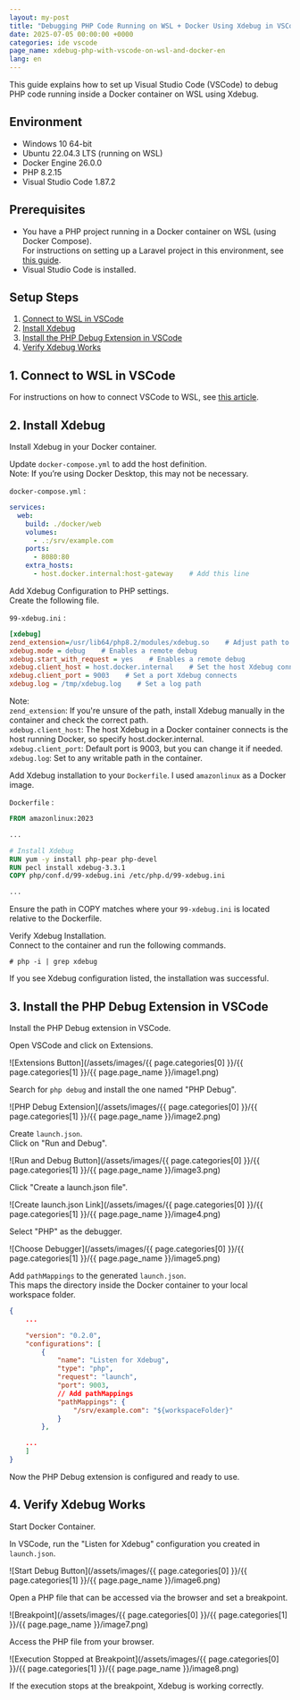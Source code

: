 ```yaml
---
layout: my-post
title: "Debugging PHP Code Running on WSL + Docker Using Xdebug in VSCode"
date: 2025-07-05 00:00:00 +0000
categories: ide vscode
page_name: xdebug-php-with-vscode-on-wsl-and-docker-en
lang: en
---
```


This guide explains how to set up Visual Studio Code (VSCode) to debug PHP code running inside a Docker container on WSL using Xdebug.

## Environment
- Windows 10 64-bit
- Ubuntu 22.04.3 LTS (running on WSL)
- Docker Engine 26.0.0
- PHP 8.2.15
- Visual Studio Code 1.87.2

## Prerequisites
- You have a PHP project running in a Docker container on WSL (using Docker Compose).  
For instructions on setting up a Laravel project in this environment, see [this guide](/web-application-framework/laravel/running-laravel-project-on-nginx-en).
- Visual Studio Code is installed.

## Setup Steps
1. [Connect to WSL in VSCode](#1-connect-to-wsl-in-vscode)
2. [Install Xdebug](#2-install-xdebug)
3. [Install the PHP Debug Extension in VSCode](#3-install-the-php-debug-extension-in-vscode)
4. [Verify Xdebug Works](#4-verify-xdebug-works)

## 1. Connect to WSL in VSCode
For instructions on how to connect VSCode to WSL, see [this article](/ide/vscode/connecting-to-wsl-with-vscode-en).

## 2. Install Xdebug
Install Xdebug in your Docker container.

Update `docker-compose.yml` to add the host definition.  
Note: If you’re using Docker Desktop, this may not be necessary.

`docker-compose.yml` :
```yml
services:
  web:
    build: ./docker/web
    volumes:
      - .:/srv/example.com
    ports:
      - 8080:80
    extra_hosts:
      - host.docker.internal:host-gateway    # Add this line
```

Add Xdebug Configuration to PHP settings.  
Create the following file. 

`99-xdebug.ini` : 
```ini
[xdebug]
zend_extension=/usr/lib64/php8.2/modules/xdebug.so    # Adjust path to actual .so file
xdebug.mode = debug    # Enables a remote debug
xdebug.start_with_request = yes    # Enables a remote debug
xdebug.client_host = host.docker.internal    # Set the host Xdebug connects
xdebug.client_port = 9003    # Set a port Xdebug connects
xdebug.log = /tmp/xdebug.log    # Set a log path
```

Note:  
`zend_extension`: If you're unsure of the path, install Xdebug manually in the container and check the correct path.  
`xdebug.client_host`: The host Xdebug in a Docker container connects is the host running Docker, so specify host.docker.internal.   
`xdebug.client_port`: Default port is 9003, but you can change it if needed.  
`xdebug.log`: Set to any writable path in the container.

Add Xdebug installation to your `Dockerfile`.
I used `amazonlinux` as a Docker image. 

`Dockerfile` :
```dockerfile
FROM amazonlinux:2023

...

# Install Xdebug
RUN yum -y install php-pear php-devel
RUN pecl install xdebug-3.3.1
COPY php/conf.d/99-xdebug.ini /etc/php.d/99-xdebug.ini

...
```

Ensure the path in COPY matches where your `99-xdebug.ini` is located relative to the Dockerfile.

Verify Xdebug Installation.  
Connect to the container and run the following commands.

```
# php -i | grep xdebug
```

If you see Xdebug configuration listed, the installation was successful.

## 3. Install the PHP Debug Extension in VSCode
Install the PHP Debug extension in VSCode.

Open VSCode and click on Extensions.

![Extensions Button](/assets/images/{{ page.categories[0] }}/{{ page.categories[1] }}/{{ page.page_name }}/image1.png)

Search for `php debug` and install the one named "PHP Debug".

![PHP Debug Extension](/assets/images/{{ page.categories[0] }}/{{ page.categories[1] }}/{{ page.page_name }}/image2.png)

Create `launch.json`.  
Click on "Run and Debug".

![Run and Debug Button](/assets/images/{{ page.categories[0] }}/{{ page.categories[1] }}/{{ page.page_name }}/image3.png)

Click "Create a launch.json file".

![Create launch.json Link](/assets/images/{{ page.categories[0] }}/{{ page.categories[1] }}/{{ page.page_name }}/image4.png)

Select "PHP" as the debugger.

![Choose Debugger](/assets/images/{{ page.categories[0] }}/{{ page.categories[1] }}/{{ page.page_name }}/image5.png)

Add `pathMappings` to the generated `launch.json`.  
This maps the directory inside the Docker container to your local workspace folder.

```json
{
    ...

    "version": "0.2.0",
    "configurations": [
        {
            "name": "Listen for Xdebug",
            "type": "php",
            "request": "launch",
            "port": 9003,
            // Add pathMappings
            "pathMappings": {
                "/srv/example.com": "${workspaceFolder}"
            }
        },

    ...
    ]
}
```

Now the PHP Debug extension is configured and ready to use.

## 4. Verify Xdebug Works
Start Docker Container.

In VSCode, run the "Listen for Xdebug" configuration you created in `launch.json`.

![Start Debug Button](/assets/images/{{ page.categories[0] }}/{{ page.categories[1] }}/{{ page.page_name }}/image6.png)

Open a PHP file that can be accessed via the browser and set a breakpoint.

![Breakpoint](/assets/images/{{ page.categories[0] }}/{{ page.categories[1] }}/{{ page.page_name }}/image7.png)

Access the PHP file from your browser.

![Execution Stopped at Breakpoint](/assets/images/{{ page.categories[0] }}/{{ page.categories[1] }}/{{ page.page_name }}/image8.png)

If the execution stops at the breakpoint, Xdebug is working correctly.